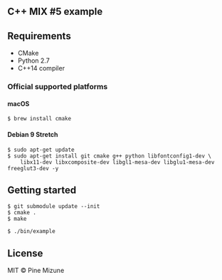 ## C++ MIX #5 example

## Requirements

- CMake
- Python 2.7
- C++14 compiler

### Official supported platforms
#### macOS

```
$ brew install cmake
```

#### Debian 9 Stretch

```
$ sudo apt-get update
$ sudo apt-get install git cmake g++ python libfontconfig1-dev \
    libx11-dev libxcomposite-dev libgl1-mesa-dev libglu1-mesa-dev freeglut3-dev -y
```

## Getting started

```
$ git submodule update --init
$ cmake .
$ make

$ ./bin/example
```

## License
MIT &copy; Pine Mizune
